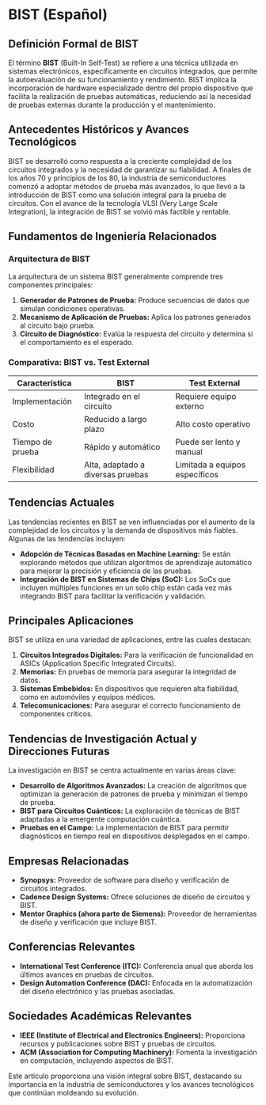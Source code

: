 # BIST (Español)

## Definición Formal de BIST

El término **BIST** (Built-In Self-Test) se refiere a una técnica utilizada en sistemas electrónicos, específicamente en circuitos integrados, que permite la autoevaluación de su funcionamiento y rendimiento. BIST implica la incorporación de hardware especializado dentro del propio dispositivo que facilita la realización de pruebas automáticas, reduciendo así la necesidad de pruebas externas durante la producción y el mantenimiento.

## Antecedentes Históricos y Avances Tecnológicos

BIST se desarrolló como respuesta a la creciente complejidad de los circuitos integrados y la necesidad de garantizar su fiabilidad. A finales de los años 70 y principios de los 80, la industria de semiconductores comenzó a adoptar métodos de prueba más avanzados, lo que llevó a la introducción de BIST como una solución integral para la prueba de circuitos. Con el avance de la tecnología VLSI (Very Large Scale Integration), la integración de BIST se volvió más factible y rentable.

## Fundamentos de Ingeniería Relacionados

### Arquitectura de BIST

La arquitectura de un sistema BIST generalmente comprende tres componentes principales:

1. **Generador de Patrones de Prueba:** Produce secuencias de datos que simulan condiciones operativas.
2. **Mecanismo de Aplicación de Pruebas:** Aplica los patrones generados al circuito bajo prueba.
3. **Circuito de Diagnóstico:** Evalúa la respuesta del circuito y determina si el comportamiento es el esperado.

### Comparativa: BIST vs. Test External

| Característica                | BIST                             | Test External                     |
|-------------------------------|----------------------------------|-----------------------------------|
| Implementación                | Integrado en el circuito         | Requiere equipo externo           |
| Costo                         | Reducido a largo plazo           | Alto costo operativo              |
| Tiempo de prueba              | Rápido y automático              | Puede ser lento y manual          |
| Flexibilidad                  | Alta, adaptado a diversas pruebas| Limitada a equipos específicos     |

## Tendencias Actuales

Las tendencias recientes en BIST se ven influenciadas por el aumento de la complejidad de los circuitos y la demanda de dispositivos más fiables. Algunas de las tendencias incluyen:

- **Adopción de Técnicas Basadas en Machine Learning:** Se están explorando métodos que utilizan algoritmos de aprendizaje automático para mejorar la precisión y eficiencia de las pruebas.
- **Integración de BIST en Sistemas de Chips (SoC):** Los SoCs que incluyen múltiples funciones en un solo chip están cada vez más integrando BIST para facilitar la verificación y validación.

## Principales Aplicaciones

BIST se utiliza en una variedad de aplicaciones, entre las cuales destacan:

1. **Circuitos Integrados Digitales:** Para la verificación de funcionalidad en ASICs (Application Specific Integrated Circuits).
2. **Memorias:** En pruebas de memoria para asegurar la integridad de datos.
3. **Sistemas Embebidos:** En dispositivos que requieren alta fiabilidad, como en automóviles y equipos médicos.
4. **Telecomunicaciones:** Para asegurar el correcto funcionamiento de componentes críticos.

## Tendencias de Investigación Actual y Direcciones Futuras

La investigación en BIST se centra actualmente en varias áreas clave:

- **Desarrollo de Algoritmos Avanzados:** La creación de algoritmos que optimizan la generación de patrones de prueba y minimizan el tiempo de prueba.
- **BIST para Circuitos Cuánticos:** La exploración de técnicas de BIST adaptadas a la emergente computación cuántica.
- **Pruebas en el Campo:** La implementación de BIST para permitir diagnósticos en tiempo real en dispositivos desplegados en el campo.

## Empresas Relacionadas

- **Synopsys:** Proveedor de software para diseño y verificación de circuitos integrados.
- **Cadence Design Systems:** Ofrece soluciones de diseño de circuitos y BIST.
- **Mentor Graphics (ahora parte de Siemens):** Proveedor de herramientas de diseño y verificación que incluye BIST.

## Conferencias Relevantes

- **International Test Conference (ITC):** Conferencia anual que aborda los últimos avances en pruebas de circuitos.
- **Design Automation Conference (DAC):** Enfocada en la automatización del diseño electrónico y las pruebas asociadas.

## Sociedades Académicas Relevantes

- **IEEE (Institute of Electrical and Electronics Engineers):** Proporciona recursos y publicaciones sobre BIST y pruebas de circuitos.
- **ACM (Association for Computing Machinery):** Fomenta la investigación en computación, incluyendo aspectos de BIST.

Este artículo proporciona una visión integral sobre BIST, destacando su importancia en la industria de semiconductores y los avances tecnológicos que continúan moldeando su evolución.